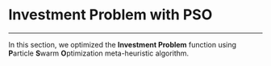 # Investment Problem with PSO
<hr />

In this section, we optimized the **Investment Problem** function using **P**article **S**warm **O**ptimization meta-heuristic algorithm.
